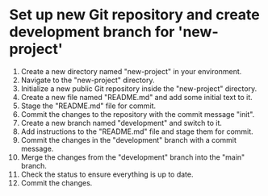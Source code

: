 # Set up new Git repository and create development branch for 'new-project'

1. Create a new directory named "new-project" in your environment.
1. Navigate to the "new-project" directory.
1. Initialize a new public Git repository inside the "new-project" directory.
1. Create a new file named "README.md" and add some initial text to it.
1. Stage the "README.md" file for commit.
1. Commit the changes to the repository with the commit message "init".
1. Create a new branch named "development" and switch to it.
1. Add instructions to the "README.md" file and stage them for commit.
1. Commit the changes in the "development" branch with a commit message.
1. Merge the changes from the "development" branch into the "main" branch.
1. Check the status to ensure everything is up to date.
1. Commit the changes.
